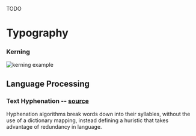 TODO
# Typography

### Kerning
![kerning example](https://upload.wikimedia.org/wikipedia/commons/d/da/Kerning_EN.svg)

## Language Processing

### Text Hyphenation -- [source](http://www.tug.org/docs/liang/liang-thesis.pdf)
Hyphenation algorithms break words down into their syllables, without the use of a dictionary mapping, instead defining a huristic that takes advantage of redundancy in language.
